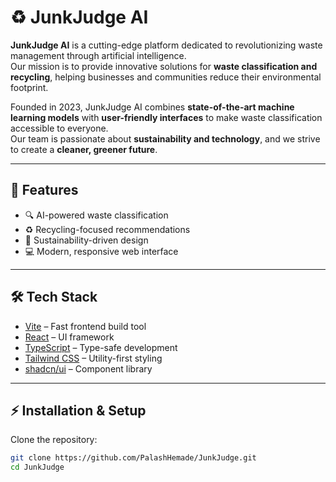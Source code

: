 # ♻️ JunkJudge AI

**JunkJudge AI** is a cutting-edge platform dedicated to revolutionizing waste management through artificial intelligence.  
Our mission is to provide innovative solutions for **waste classification and recycling**, helping businesses and communities reduce their environmental footprint.  

Founded in 2023, JunkJudge AI combines **state-of-the-art machine learning models** with **user-friendly interfaces** to make waste classification accessible to everyone.  
Our team is passionate about **sustainability and technology**, and we strive to create a **cleaner, greener future**.  

---

## 🚀 Features
- 🔍 AI-powered waste classification  
- ♻️ Recycling-focused recommendations  
- 🌱 Sustainability-driven design  
- 💻 Modern, responsive web interface  

---

## 🛠️ Tech Stack
- [Vite](https://vitejs.dev/) – Fast frontend build tool  
- [React](https://react.dev/) – UI framework  
- [TypeScript](https://www.typescriptlang.org/) – Type-safe development  
- [Tailwind CSS](https://tailwindcss.com/) – Utility-first styling  
- [shadcn/ui](https://ui.shadcn.com/) – Component library  

---

## ⚡ Installation & Setup

Clone the repository:
```sh
git clone https://github.com/PalashHemade/JunkJudge.git
cd JunkJudge
